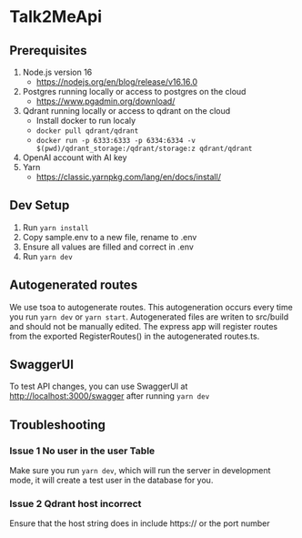 # Talk2MeApi

## Prerequisites

1. Node.js version 16
   - <https://nodejs.org/en/blog/release/v16.16.0>
2. Postgres running locally or access to postgres on the cloud
   - <https://www.pgadmin.org/download/>
3. Qdrant running locally or access to qdrant on the cloud
   - Install docker to run localy
   - `docker pull qdrant/qdrant`
   - `docker run -p 6333:6333 -p 6334:6334 -v $(pwd)/qdrant_storage:/qdrant/storage:z qdrant/qdrant`
4. OpenAI account with AI key
5. Yarn
   - <https://classic.yarnpkg.com/lang/en/docs/install/>

## Dev Setup

1. Run `yarn install`
2. Copy sample.env to a new file, rename to .env
3. Ensure all values are filled and correct in .env
4. Run `yarn dev`

## Autogenerated routes

We use tsoa to autogenerate routes. This autogeneration occurs every time you run `yarn dev` or `yarn start`. Autogenerated files are writen to src/build and should not be manually edited. The express app will register routes from the exported RegisterRoutes() in the autogenerated routes.ts.

## SwaggerUI

To test API changes, you can use SwaggerUI at <http://localhost:3000/swagger> after running `yarn dev`

## Troubleshooting

### Issue 1 No user in the user Table

Make sure you run `yarn dev`, which will run the server in development mode, it will create a test user in the database for you.

### Issue 2 Qdrant host incorrect

Ensure that the host string does in include https:// or the port number
